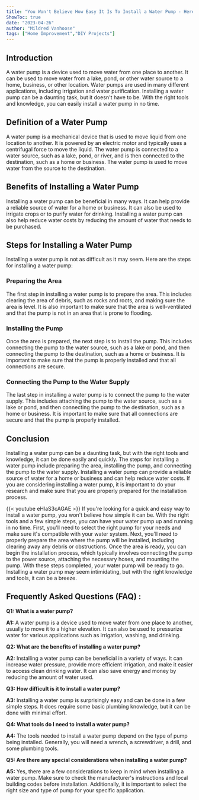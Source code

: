 ```yaml
---
title: "You Won't Believe How Easy It Is To Install a Water Pump - Here's How!"
ShowToc: true 
date: "2023-04-26"
author: "Mildred Vanhoose" 
tags: ["Home Improvement","DIY Projects"]
---
```

## Introduction

A water pump is a device used to move water from one place to another. It can be used to move water from a lake, pond, or other water source to a home, business, or other location. Water pumps are used in many different applications, including irrigation and water purification. Installing a water pump can be a daunting task, but it doesn't have to be. With the right tools and knowledge, you can easily install a water pump in no time. 

## Definition of a Water Pump

A water pump is a mechanical device that is used to move liquid from one location to another. It is powered by an electric motor and typically uses a centrifugal force to move the liquid. The water pump is connected to a water source, such as a lake, pond, or river, and is then connected to the destination, such as a home or business. The water pump is used to move water from the source to the destination. 

## Benefits of Installing a Water Pump

Installing a water pump can be beneficial in many ways. It can help provide a reliable source of water for a home or business. It can also be used to irrigate crops or to purify water for drinking. Installing a water pump can also help reduce water costs by reducing the amount of water that needs to be purchased. 

## Steps for Installing a Water Pump

Installing a water pump is not as difficult as it may seem. Here are the steps for installing a water pump: 

### Preparing the Area

The first step in installing a water pump is to prepare the area. This includes clearing the area of debris, such as rocks and roots, and making sure the area is level. It is also important to make sure that the area is well-ventilated and that the pump is not in an area that is prone to flooding. 

### Installing the Pump

Once the area is prepared, the next step is to install the pump. This includes connecting the pump to the water source, such as a lake or pond, and then connecting the pump to the destination, such as a home or business. It is important to make sure that the pump is properly installed and that all connections are secure. 

### Connecting the Pump to the Water Supply

The last step in installing a water pump is to connect the pump to the water supply. This includes attaching the pump to the water source, such as a lake or pond, and then connecting the pump to the destination, such as a home or business. It is important to make sure that all connections are secure and that the pump is properly installed. 

## Conclusion

Installing a water pump can be a daunting task, but with the right tools and knowledge, it can be done easily and quickly. The steps for installing a water pump include preparing the area, installing the pump, and connecting the pump to the water supply. Installing a water pump can provide a reliable source of water for a home or business and can help reduce water costs. If you are considering installing a water pump, it is important to do your research and make sure that you are properly prepared for the installation process.

{{< youtube eHlaS3cAGAE >}} 
If you're looking for a quick and easy way to install a water pump, you won't believe how simple it can be. With the right tools and a few simple steps, you can have your water pump up and running in no time. First, you'll need to select the right pump for your needs and make sure it's compatible with your water system. Next, you'll need to properly prepare the area where the pump will be installed, including clearing away any debris or obstructions. Once the area is ready, you can begin the installation process, which typically involves connecting the pump to the power source, attaching the necessary hoses, and mounting the pump. With these steps completed, your water pump will be ready to go. Installing a water pump may seem intimidating, but with the right knowledge and tools, it can be a breeze.

## Frequently Asked Questions (FAQ) :
**Q1: What is a water pump?**

**A1:** A water pump is a device used to move water from one place to another, usually to move it to a higher elevation. It can also be used to pressurize water for various applications such as irrigation, washing, and drinking. 

**Q2: What are the benefits of installing a water pump?**

**A2:** Installing a water pump can be beneficial in a variety of ways. It can increase water pressure, provide more efficient irrigation, and make it easier to access clean drinking water. It can also save energy and money by reducing the amount of water used. 

**Q3: How difficult is it to install a water pump?**

**A3:** Installing a water pump is surprisingly easy and can be done in a few simple steps. It does require some basic plumbing knowledge, but it can be done with minimal effort. 

**Q4: What tools do I need to install a water pump?**

**A4:** The tools needed to install a water pump depend on the type of pump being installed. Generally, you will need a wrench, a screwdriver, a drill, and some plumbing tools. 

**Q5: Are there any special considerations when installing a water pump?**

**A5:** Yes, there are a few considerations to keep in mind when installing a water pump. Make sure to check the manufacturer's instructions and local building codes before installation. Additionally, it is important to select the right size and type of pump for your specific application.






